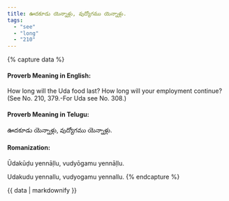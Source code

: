 ```yaml
---
title: ఊదకూడు యెన్నాళ్లు, వుద్యోగము యెన్నాళ్లు.
tags:
  - "see"
  - "long"
  - "210"
---
```


{% capture data %}
#### Proverb Meaning in English:
How long will the Uda food last? How long will your employment continue?
(See No. 210, 379.-For Uda see No. 308.)

#### Proverb Meaning in Telugu:
ఊదకూడు యెన్నాళ్లు, వుద్యోగము యెన్నాళ్లు.

#### Romanization:
Ūdakūḍu yennāḷlu, vudyōgamu yennāḷlu.

Udakudu yennallu, vudyogamu yennallu.
{% endcapture %}

{{ data | markdownify }}

